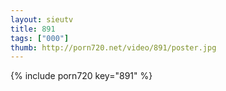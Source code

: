 ```yaml
--- 
layout: sieutv
title: 891
tags: ["000"]
thumb: http://porn720.net/video/891/poster.jpg
---
```

{% include porn720 key="891" %} 
